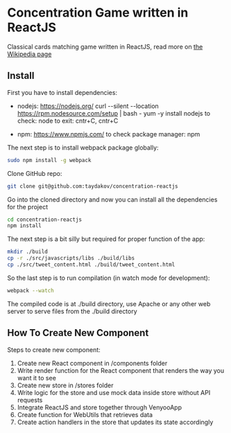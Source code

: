 # Concentration Game written in ReactJS
Classical cards matching game written in ReactJS, read more on [the Wikipedia page](https://en.wikipedia.org/wiki/Concentration_(game))

Install
-------
First you have to install dependencies:
 - nodejs: https://nodejs.org/
curl --silent --location https://rpm.nodesource.com/setup | bash -
yum -y install nodejs 
to check: node 
to exit: cntr+C, cntr+C

 - npm: https://www.npmjs.com/
to check package manager: npm

The next step is to install webpack package globally:
```bash
sudo npm install -g webpack
```
Clone GitHub repo:
```bash
git clone git@github.com:taydakov/concentration-reactjs
```
Go into the cloned directory and now you can install all the dependencies for the project
```bash
cd concentration-reactjs
npm install
```
The next step is a bit silly but required for proper function of the app:
```bash
mkdir ./build
cp -r ./src/javascripts/libs ./build/libs
cp ./src/tweet_content.html ./build/tweet_content.html
```
So the last step is to run compilation (in watch mode for development):
```bash
webpack --watch
```
The compiled code is at ./build directory, use Apache or any other web server to serve files from the ./build directory

How To Create New Component
----------------
Steps to create new component:

1. Create new React component in /components folder
2. Write render function for the React component that renders the way you want it to see
3. Create new store in /stores folder
4. Write logic for the store and use mock data inside store without API requests
5. Integrate ReactJS and store together through VenyooApp
6. Create function for WebUtils that retrieves data
7. Create action handlers in the store that updates its state accordingly
